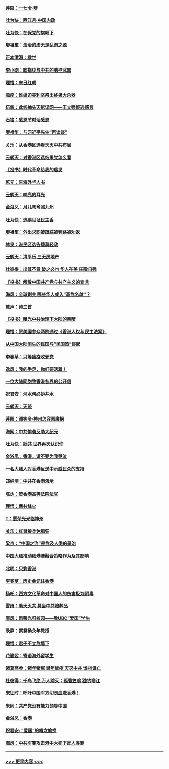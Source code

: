 #### [莲园：一七令‧辨](../pages/nsc993/n11692558.md?t=12011955) 
#### [吐为快：西江月·中国内政](../pages/nsc993/n11692071.md?t=12011955) 
#### [吐为快：在保党的旗帜下](../pages/nsc993/n11691188.md?t=12011955) 
#### [廖祖笙：法治的虚无是乱港之源](../pages/nsc993/n11690605.md?t=12011955) 
#### [正本清源：救世](../pages/nsc993/n11689134.md?t=12011955) 
#### [李小刚：脑指纹与中共的脑控武器](../pages/nsc993/n11688900.md?t=12011955) 
#### [理悟：末日红朝](../pages/nsc993/n11688829.md?t=12011955) 
#### [弧度：谁逼迫美利坚祭出终极大杀器](../pages/nsc993/n11688735.md?t=12011955) 
#### [伍新：此线抽头天拆谍网——王立强叛逃感言](../pages/nsc993/n11687981.md?t=12011955) 
#### [石铭：感恩节时话感恩](../pages/nsc993/n11687568.md?t=12011955) 
#### [廖祖笙：与习近平先生“再谈谈”](../pages/nsc993/n11687005.md?t=12011955) 
#### [关乐：从香港区选看天灭中共布局](../pages/nsc993/n11686647.md?t=12011955) 
#### [云鹤天：对香港区选结果党怎么看](../pages/nsc993/n11686216.md?t=12011955) 
#### [【投书】时代革命给我的启发](../pages/nsc993/n11684287.md?t=12011955) 
#### [乾元：告海外华人书](../pages/nsc993/n11684044.md?t=12011955) 
#### [云鹤天：响亮的耳光](../pages/nsc993/n11684254.md?t=12011955) 
#### [金浴凤：月儿弯弯照九州](../pages/nsc993/n11684231.md?t=12011955) 
#### [吐为快：选票见证民主香](../pages/nsc993/n11684206.md?t=12011955) 
#### [廖祖笙：外出求职被跟踪被套路被劝返](../pages/nsc993/n11683874.md?t=12011955) 
#### [林泉：港民区选告捷莫轻敌](../pages/nsc993/n11683930.md?t=12011955) 
#### [云鹤天：清平乐 三无房地产](../pages/nsc993/n11681521.md?t=12011955) 
#### [杜彼得：出其不意 破之必也 华人在美 庄敬自强](../pages/nsc993/n11679554.md?t=12011955) 
#### [【投书】解散中国共产党与共产主义的宣言](../pages/nsc993/n11679177.md?t=12011955) 
#### [海风：全球剿共 哪些华人或入“高危名单”？](../pages/nsc993/n11678617.md?t=12011955) 
#### [慧声：诗三首](../pages/nsc993/n11678848.md?t=12011955) 
#### [【投书】曝光中共治理下大陆的黑暗](../pages/nsc993/n11678674.md?t=12011955) 
#### [理悟：贺美国参众两院通过《香港人权与民主法案》](../pages/nsc993/n11678104.md?t=12011955) 
#### [从中国大陆消失的民国与“民国热”谈起](../pages/nsc993/n11678075.md?t=12011955) 
#### [李春草：只等瘟疫收邪党](../pages/nsc993/n11677308.md?t=12011955) 
#### [逸风：我的手足，你们要活着！](../pages/nsc993/n11676352.md?t=12011955) 
#### [一位大陆同胞致香港各界的公开信](../pages/nsc993/n11675761.md?t=12011955) 
#### [祝君安：河水何必妒井水](../pages/nsc993/n11675746.md?t=12011955) 
#### [云鹤天：天怒](../pages/nsc993/n11675718.md?t=12011955) 
#### [莲园：调笑令‧神州怎容恶魔祸](../pages/nsc993/n11675648.md?t=12011955) 
#### [海网：中共偷袭反助大纪元](../pages/nsc993/n11673515.md?t=12011955) 
#### [吐为快：妖共 世界再次认识你](../pages/nsc993/n11673506.md?t=12011955) 
#### [金浴凤：香港，请不要为我哭泣](../pages/nsc993/n11673248.md?t=12011955) 
#### [一名大陆人对香港反送中示威民众的支持](../pages/nsc993/n11672615.md?t=12011955) 
#### [郑纯清：中共在香港演示](../pages/nsc993/n11670539.md?t=12011955) 
#### [陈达：赞香港高等法院法官](../pages/nsc993/n11669542.md?t=12011955) 
#### [理悟：倒共烽火](../pages/nsc993/n11668844.md?t=12011955) 
#### [T：愿荣光光临神州](../pages/nsc993/n11668421.md?t=12011955) 
#### [关乐：红鼠狼兵休猖狂](../pages/nsc993/n11668378.md?t=12011955) 
#### [梁京：“中国之治”是危及人类的恶治](../pages/nsc993/n11668328.md?t=12011955) 
#### [中国大陆推动陆港澳融合策略作为及其影响](../pages/nsc993/n11668157.md?t=12011955) 
#### [北明：只剩香港](../pages/nsc993/n11668002.md?t=12011955) 
#### [李春草：历史会记住香港](../pages/nsc993/n11667927.md?t=12011955) 
#### [杨吒：西方文化革命对中国人的伤害极为阴毒](../pages/nsc993/n11664521.md?t=12011955) 
#### [雪绮：助天灭共 莫当中共陪葬品](../pages/nsc993/n11662650.md?t=12011955) 
#### [唐风：愿荣光归校园——致UBC“爱国”学生](../pages/nsc993/n11662194.md?t=12011955) 
#### [耿静：祭奠杨永年教授](../pages/nsc993/n11662514.md?t=12011955) 
#### [理悟：君子不立危墙下](../pages/nsc993/n11662172.md?t=12011955) 
#### [花婆娑：寄语海外留学生](../pages/nsc993/n11662121.md?t=12011955) 
#### [诸葛高参：猪年猪瘟 鼠年鼠疫 天灭中共 谁挡谁亡](../pages/nsc993/n11661980.md?t=12011955) 
#### [杜彼得：千鸟飞绝 万人踪灭；孤蓑笠翁 独钓寒江](../pages/nsc993/n11661170.md?t=12011955) 
#### [宋征时：呼吁中国军方切勿血洗香港！](../pages/nsc993/n11415318.md?t=12011955) 
#### [朱同：共产党没有能力领导中国](../pages/nsc993/n11660421.md?t=12011955) 
#### [金浴凤：香港](../pages/nsc993/n11660419.md?t=12011955) 
#### [祝君安: “爱国”的概念偷换](../pages/nsc993/n11659706.md?t=12011955) 
#### [海风：中共军警攻击港中大犯下反人类罪](../pages/nsc993/n11659632.md?t=12011955) 

----
#### [ >>> 更早内容 <<< ](../indexes/nsc993-earlier.md)
